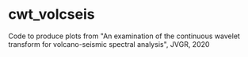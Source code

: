 # cwt_volcseis
Code to produce plots from "An examination of the continuous wavelet transform for volcano-seismic spectral analysis", JVGR, 2020
